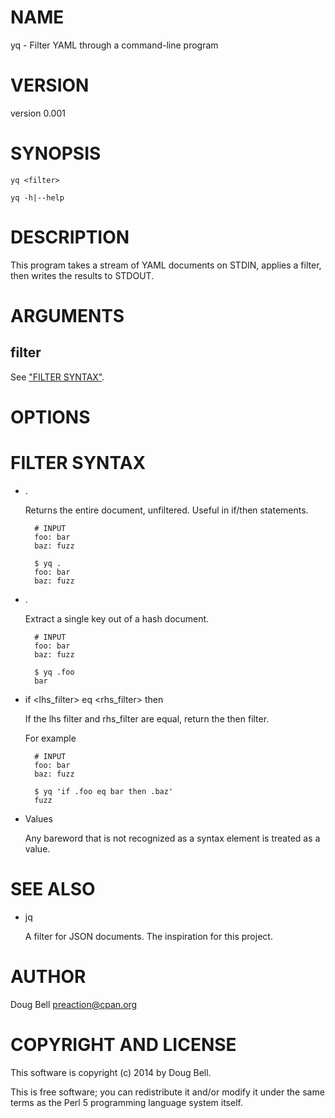 # NAME

yq - Filter YAML through a command-line program

# VERSION

version 0.001

# SYNOPSIS

    yq <filter>

    yq -h|--help

# DESCRIPTION

This program takes a stream of YAML documents on STDIN, applies a filter, then
writes the results to STDOUT.

# ARGUMENTS

## filter

See ["FILTER SYNTAX"](#filter-syntax).

# OPTIONS

# FILTER SYNTAX

- .

    Returns the entire document, unfiltered. Useful in if/then statements.

        # INPUT
        foo: bar
        baz: fuzz

        $ yq .
        foo: bar
        baz: fuzz

- .<key>

    Extract a single key out of a hash document.

        # INPUT
        foo: bar
        baz: fuzz

        $ yq .foo
        bar

- if <lhs\_filter> eq <rhs\_filter> then <filter>

    If the lhs filter and rhs\_filter are equal, return the then filter.

    For example

        # INPUT
        foo: bar
        baz: fuzz

        $ yq 'if .foo eq bar then .baz'
        fuzz

- Values

    Any bareword that is not recognized as a syntax element is treated
    as a value.

# SEE ALSO

- jq

    A filter for JSON documents. The inspiration for this project.

# AUTHOR

Doug Bell <preaction@cpan.org>

# COPYRIGHT AND LICENSE

This software is copyright (c) 2014 by Doug Bell.

This is free software; you can redistribute it and/or modify it under
the same terms as the Perl 5 programming language system itself.

